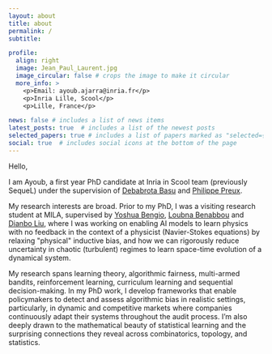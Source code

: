 ```yaml
---
layout: about
title: about
permalink: /
subtitle: 

profile:
  align: right
  image: Jean_Paul_Laurent.jpg
  image_circular: false # crops the image to make it circular
  more_info: >
    <p>Email: ayoub.ajarra@inria.fr</p>
    <p>Inria Lille, Scool</p>
    <p>Lille, France</p>

news: false # includes a list of news items
latest_posts: true  # includes a list of the newest posts
selected_papers: true # includes a list of papers marked as "selected={true}"
social: true  # includes social icons at the bottom of the page
---
```

Hello,

I am Ayoub, a first year PhD candidate at Inria in Scool team (previously SequeL) under the supervision of [Debabrota Basu](https://debabrota-basu.github.io/) and [Philippe Preux](https://philippe-preux.github.io/).

My research interests are broad. Prior to  my PhD, I was a visiting research student at MILA, supervised by [Yoshua Bengio](https://yoshuabengio.org/), [Loubna Benabbou](https://scholar.google.com/citations?user=S8bzEmUAAAAJ&hl=en) and [Dianbo Liu](http://www.cogai4sci.com/), where I was working on enabling AI models to learn physics with no feedback in the context of a physicist (Navier-Stokes equations) by relaxing "physical" inductive bias, and how we can rigorously reduce uncertainty in chaotic (turbulent) regimes to learn space-time evolution of a dynamical system.

My research spans learning theory, algorithmic fairness, multi-armed bandits, reinforcement learning, curriculum learning and sequential decision-making. In my PhD work, I develop frameworks that enable policymakers to detect and assess algorithmic bias in realistic settings, particularly, in dynamic and competitive markets where companies continuously adapt their systems throughout the audit process. I’m also deeply drawn to the mathematical beauty of statistical learning and the surprising connections they reveal across combinatorics, topology, and statistics.